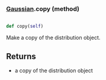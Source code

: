 ### [Gaussian](Gaussian.md).copy (method)


```py

def copy(self)

```



Make a copy of the distribution object.

Returns
---------
* a copy of the distribution object

